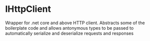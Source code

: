 # IHttpClient
Wrapper for .net core and above HTTP client.  Abstracts some of the boilerplate code and allows antonymous types to be passed to automatically serialize and deserialize requests and responses 
